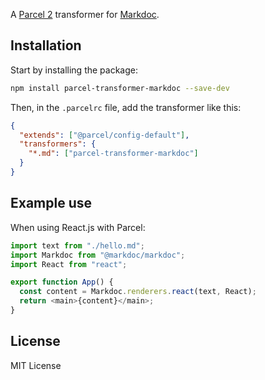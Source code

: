 A [Parcel 2](https://parceljs.org/) transformer for [Markdoc](https://markdoc.io/).

## Installation

Start by installing the package:

```bash
npm install parcel-transformer-markdoc --save-dev
```

Then, in the `.parcelrc` file, add the transformer like this:

```json
{
  "extends": ["@parcel/config-default"],
  "transformers": {
    "*.md": ["parcel-transformer-markdoc"]
  }
}
```

## Example use

When using React.js with Parcel:

```js
import text from "./hello.md";
import Markdoc from "@markdoc/markdoc";
import React from "react";

export function App() {
  const content = Markdoc.renderers.react(text, React);
  return <main>{content}</main>;
}
```

## License

MIT License

